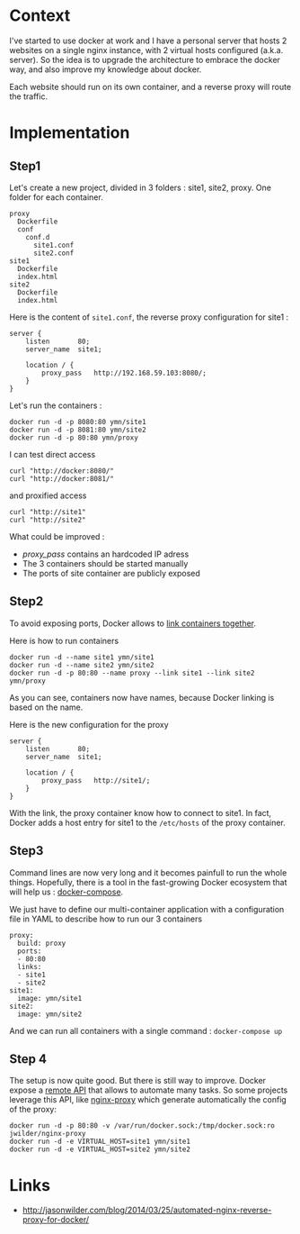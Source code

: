 # Context
I've started to use docker at work and I have a personal server that hosts 2
websites on a single nginx instance, with 2 virtual hosts configured (a.k.a. server). So the idea is to upgrade the architecture
to embrace the docker way, and also improve my knowledge about docker. 

Each website should run on its own container, and a reverse proxy will route the traffic.

# Implementation

## Step1
Let's create a new project, divided in 3 folders : site1, site2, proxy. One folder for each container.

	proxy
	  Dockerfile
	  conf
	    conf.d
	      site1.conf
	      site2.conf
	site1
	  Dockerfile
	  index.html
	site2
	  Dockerfile
	  index.html

Here is the content of `site1.conf`, the reverse proxy configuration for site1 :

    server {
        listen       80;
        server_name  site1;

        location / {
            proxy_pass   http://192.168.59.103:8080/;
        }
    }

Let's run the containers :

	docker run -d -p 8080:80 ymn/site1
	docker run -d -p 8081:80 ymn/site2
	docker run -d -p 80:80 ymn/proxy

I can test direct access

	curl "http://docker:8080/"
	curl "http://docker:8081/"

and proxified access

	curl "http://site1"
	curl "http://site2"

What could be improved :

* *proxy_pass* contains an hardcoded IP adress
* The 3 containers should be started manually
* The ports of site container are publicly exposed

## Step2

To avoid exposing ports, Docker allows to [link containers together](http://docs.docker.com/userguide/dockerlinks/).

Here is how to run containers

    docker run -d --name site1 ymn/site1
    docker run -d --name site2 ymn/site2
    docker run -d -p 80:80 --name proxy --link site1 --link site2 ymn/proxy

As you can see, containers now have names, because Docker linking is 
based on the name.

Here is the new configuration for the proxy

    server {
        listen       80;
        server_name  site1;

        location / {
            proxy_pass   http://site1/;
        }
    }

With the link, the proxy container know how to connect to site1. In fact,
Docker adds a host entry for site1 to the `/etc/hosts` of the proxy container.

## Step3

Command lines are now very long and it becomes painfull to run the whole things.
Hopefully, there is a tool in the fast-growing Docker ecosystem that will help
us : [docker-compose](https://www.docker.com/docker-compose).

We just have to define our multi-container application with a configuration file in YAML to describe how to run our 3 containers

    proxy:
      build: proxy
      ports:
      - 80:80
      links:
      - site1
      - site2
    site1:
      image: ymn/site1
    site2:
      image: ymn/site2

And we can run all containers with a single command : `docker-compose up`

## Step 4

The setup is now quite good. But there is still way to improve. Docker expose a [remote API](http://docs.docker.com/reference/api/docker_remote_api/) that allows to automate many tasks. So some projects leverage this API, like [nginx-proxy](https://github.com/jwilder/nginx-proxy) which  generate automatically the config of the proxy:

    docker run -d -p 80:80 -v /var/run/docker.sock:/tmp/docker.sock:ro jwilder/nginx-proxy
    docker run -d -e VIRTUAL_HOST=site1 ymn/site1
    docker run -d -e VIRTUAL_HOST=site2 ymn/site2

# Links

* http://jasonwilder.com/blog/2014/03/25/automated-nginx-reverse-proxy-for-docker/